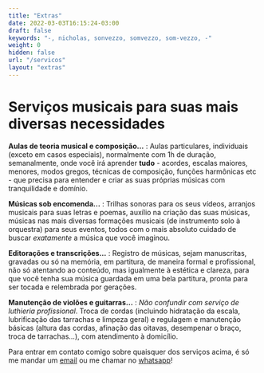 ```yaml
---
title: "Extras"
date: 2022-03-03T16:15:24-03:00
draft: false
keywords: "-, nicholas, sonvezzo, somvezzo, som-vezzo, -"
weight: 0
hidden: false
url: "/servicos"
layout: "extras"
---
```

# Serviços musicais para suas mais diversas necessidades

**Aulas de teoria musical e composição...**
: Aulas particulares, individuais (exceto em casos especiais), normalmente com 1h de duração, semanalmente, onde você irá aprender **tudo** - acordes, escalas maiores, menores, modos gregos, técnicas de composição, funções harmônicas etc - que precisa para entender e criar as suas próprias músicas com tranquilidade e domínio.

**Músicas sob encomenda...**
: Trilhas sonoras para os seus vídeos, arranjos musicais para suas letras e poemas, auxílio na criação das suas músicas, músicas nas mais diversas formações musicais (de instrumento solo à orquestra) para seus eventos, todos com o mais absoluto cuidado de buscar _exatamente_ a música que você imaginou.

**Editorações e transcrições...**
: Registro de músicas, sejam manuscritas, gravadas ou só na memória, em partitura, de maneira formal e profissional, não só atentando ao conteúdo, mas igualmente à estética e clareza, para que você tenha sua música guardada em uma bela partitura, pronta para ser tocada e relembrada por gerações.

**Manutenção de violões e guitarras...**
: _Não confundir com serviço de luthieria profissional_. Troca de cordas (incluindo hidratação da escala, lubrificação das tarrachas e limpeza geral) e regulagem e manutenção básicas (altura das cordas, afinação das oitavas, desempenar o braço, troca de tarrachas...), com atendimento à domicílio.

Para entrar em contato comigo sobre quaisquer dos serviços acima, é só me mandar um [email](mailto:nicholas@som-vezzo.me) ou me chamar no [whatsapp](https://wa.me/5519997847574)!